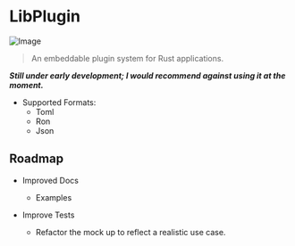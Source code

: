 # LibPlugin

![Image](https://github.com/user-attachments/assets/8c401358-3a23-4cea-8c52-368140caf06e)

> An embeddable plugin system for Rust applications.

***Still under early development; I would recommend against using it at the moment.***

- Supported Formats:
    - Toml
    - Ron
    - Json

## Roadmap
- Improved Docs
    - Examples

- Improve Tests
    - Refactor the mock up to reflect a realistic use case.
    
